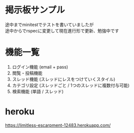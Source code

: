 # 掲示板サンプル

途中までminitestでテストを書いていましたが  
途中からでrspecに変更して現在進行形で更新、勉強中です

# 機能一覧
1. ログイン機能 (email + pass)  
2. 閲覧・投稿機能  
3. スレッド機能 (スレッドにレスをつけていくスタイル)  
4. カテゴリ設定 (スレッドごと / 1つのスレッドに複数付与可能)  
5. 検索機能 (単語 / スレッド)  


# heroku
https://limitless-escarpment-12483.herokuapp.com/
